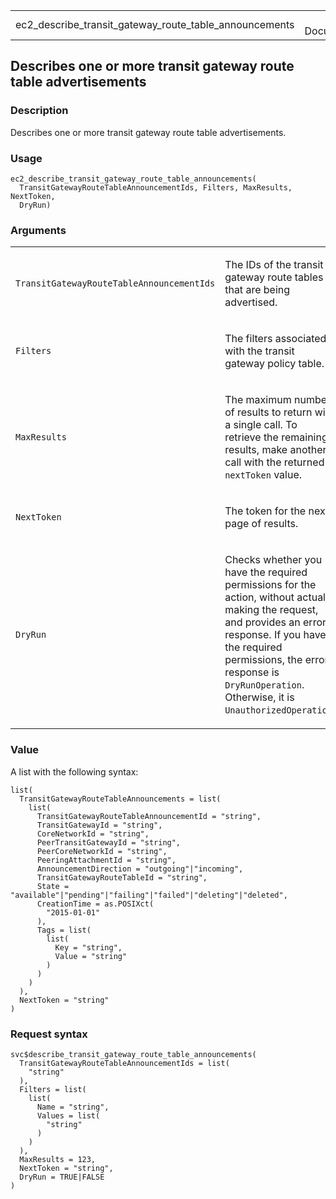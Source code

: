 <table style="width: 100%;">
<tbody>
<tr class="odd">
<td>ec2_describe_transit_gateway_route_table_announcements</td>
<td style="text-align: right;">R Documentation</td>
</tr>
</tbody>
</table>

## Describes one or more transit gateway route table advertisements

### Description

Describes one or more transit gateway route table advertisements.

### Usage

    ec2_describe_transit_gateway_route_table_announcements(
      TransitGatewayRouteTableAnnouncementIds, Filters, MaxResults, NextToken,
      DryRun)

### Arguments

<table>
<colgroup>
<col style="width: 35%" />
<col style="width: 65%" />
</colgroup>
<tbody>
<tr class="odd">
<td><code
id="ec2_describe_transit_gateway_route_table_announcements_:_TransitGatewayRouteTableAnnouncementIds">TransitGatewayRouteTableAnnouncementIds</code></td>
<td><p>The IDs of the transit gateway route tables that are being
advertised.</p></td>
</tr>
<tr class="even">
<td><code
id="ec2_describe_transit_gateway_route_table_announcements_:_Filters">Filters</code></td>
<td><p>The filters associated with the transit gateway policy
table.</p></td>
</tr>
<tr class="odd">
<td><code
id="ec2_describe_transit_gateway_route_table_announcements_:_MaxResults">MaxResults</code></td>
<td><p>The maximum number of results to return with a single call. To
retrieve the remaining results, make another call with the returned
<code>nextToken</code> value.</p></td>
</tr>
<tr class="even">
<td><code
id="ec2_describe_transit_gateway_route_table_announcements_:_NextToken">NextToken</code></td>
<td><p>The token for the next page of results.</p></td>
</tr>
<tr class="odd">
<td><code
id="ec2_describe_transit_gateway_route_table_announcements_:_DryRun">DryRun</code></td>
<td><p>Checks whether you have the required permissions for the action,
without actually making the request, and provides an error response. If
you have the required permissions, the error response is
<code>DryRunOperation</code>. Otherwise, it is
<code>UnauthorizedOperation</code>.</p></td>
</tr>
</tbody>
</table>

### Value

A list with the following syntax:

    list(
      TransitGatewayRouteTableAnnouncements = list(
        list(
          TransitGatewayRouteTableAnnouncementId = "string",
          TransitGatewayId = "string",
          CoreNetworkId = "string",
          PeerTransitGatewayId = "string",
          PeerCoreNetworkId = "string",
          PeeringAttachmentId = "string",
          AnnouncementDirection = "outgoing"|"incoming",
          TransitGatewayRouteTableId = "string",
          State = "available"|"pending"|"failing"|"failed"|"deleting"|"deleted",
          CreationTime = as.POSIXct(
            "2015-01-01"
          ),
          Tags = list(
            list(
              Key = "string",
              Value = "string"
            )
          )
        )
      ),
      NextToken = "string"
    )

### Request syntax

    svc$describe_transit_gateway_route_table_announcements(
      TransitGatewayRouteTableAnnouncementIds = list(
        "string"
      ),
      Filters = list(
        list(
          Name = "string",
          Values = list(
            "string"
          )
        )
      ),
      MaxResults = 123,
      NextToken = "string",
      DryRun = TRUE|FALSE
    )
